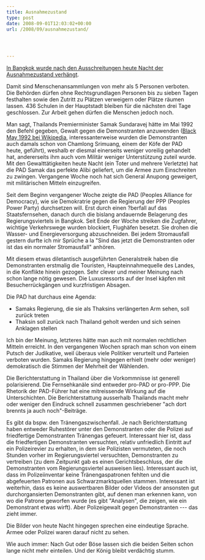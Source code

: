 ```yaml
---
title: Ausnahmezustand
type: post
date: 2008-09-01T12:03:02+00:00
url: /2008/09/ausnahmezustand/




---
```

[In Bangkok wurde nach den Ausschreitungen heute Nacht der Ausnahmezustand verhängt][1].

Damit sind Menschenansammlungen von mehr als 5 Personen verboten. Die Behörden dürfen ohne Rechtsgrundlagen Personen bis zu sieben Tagen festhalten sowie den Zutritt zu Plätzen verweigern oder Plätze räumen lassen. 436 Schulen in der Hauptstadt bleiben für die nächsten drei Tage geschlossen. Zur Arbeit gehen dürfen die Menschen jedoch noch.

Man sagt, Thailands Premierminister Samak Sundaravej hätte im Mai 1992 den Befehl gegeben, Gewalt gegen die Demonstranten anzuwenden ([Black May 1992 bei Wikipedia][2], interessanterweise wurden die Demonstranten auch damals schon von Chamlong Srimuang, einem der Köfe der <span class="caps">PAD</span> heute, geführt), weshalb er diesmal einerseits weniger voreilig gehandelt hat, andererseits ihm auch vom Militär weniger Unterstützung zuteil wurde. Mit den Gewalttätigkeiten heute Nacht (ein Toter und mehrere Verletzte) hat die <span class="caps">PAD</span> Samak das perfekte Alibi geliefert, um die Armee zum Einschreiten zu zwingen. Vergangene Woche noch hat sich General Anupong geweigert, mit militärischen Mitteln einzugreifen.

Seit dem Beginn vergangener Woche zeigte die <span class="caps">PAD</span> (Peoples Alliance for Democracy), wie sie Demokratrie gegen die Regierung der <span class="caps">PPP</span> (Peoples Power Party) durchsetzen will. Erst durch einen ?berfall auf das Staatsfernsehen, danach durch die bislang andauernde Belagerung des Regierungsviertels in Bangkok. Seit Ende der Woche streiken die Zugfahrer, wichtige Verkehrswege wurden blockiert, Flughäfen besetzt. Sie drohen die Wasser- und Energieversorgung abzuschneiden. Bei jedem Stromausfall gestern durfte ich mir Sprüche a la "Sind das jetzt die Demonstranten oder ist das ein normaler Stromausfall" anhören.

Mit diesem etwas diletantisch ausgeführten Generalstreik haben die Demonstranten erstmalig die Touristen, Haupteinnahmequelle des Landes, in die Konflikte hinein gezogen. Sehr clever und meiner Meinung nach schon lange nötig gewesen. Die Luxusressorts auf der Insel käpfen mit Besucherrückgängen und kurzfristigen Absagen.

Die <span class="caps">PAD</span> hat durchaus eine Agenda:

  * Samaks Regierung, die sie als Thaksins verlängerten Arm sehen, soll zurück treten
  * Thaksin soll zurück nach Thailand geholt werden und sich seinen Anklagen stellen

Ich bin der Meinung, letzteres hätte man auch mit normalen rechtlichen Mitteln erreicht. In den vergangenen Wochen sprach man schon von einem Putsch der Judikative, weil überaus viele Politiker verurteilt und Parteien verboten wurden. Samaks Regierung hingegen erhielt (mehr oder weniger) demokratisch die Stimmen der Mehrheit der Wählenden.

Die Berichterstattung in Thailand über die Vorkommnisse ist generell polarisierend. Die Fernsehkanäle sind entweder pro-<span class="caps">PAD</span> or pro-<span class="caps">PPP</span>. Die Rhetorik der <span class="caps">PAD</span>-Führer hat eine mitreissende Wirkung auf die Unterschichten. Die Berichterstattung ausserhalb Thailands macht mehr oder weniger den Eindruck schnell zusammen geschriebener "ach dort brennts ja auch noch"-Beiträge.

Es gibt da bspw. den Tränengaszwischenfall. Je nach Berichterstattung haben entweder Ruhestörer unter den Demonstranten oder die Polizei auf friedfertige Demonstranten Tränengas gefeuert. Interessant hier ist, dass die friedfertigen Demonstranten versuchten, relativ unfriedlich Eintritt auf ein Polizeirevier zu erhalten, in dem sie Polizisten vermuteten, die noch Stunden vorher im Regierungsviertel versuchten, Demonstranten zu vertreiben (zu dem Zeitpunkt gab es einen Gerichtsbeschluss, der die Demonstranten vom Regierungsviertel ausweisen lies). Interessant auch ist, dass im Polizeiinventar keine Tränengaspatronen fehlten und die abgefeuerten Patronen aus Schwarzmarktquellen stammen. Interessant ist weiterhin, dass es keine auswertbaren Bilder oder Videos der ansonsten gut durchorgansierten Demonstranten gibt, auf denen man erkennen kann, von wo die Patrone geworfen wurde (es gibt "Analysen", die zeigen, wie ein Demonstrant etwas wirft). Aber Polizeigewalt gegen Demonstranten --- das zieht immer.

Die Bilder von heute Nacht hingegen sprechen eine eindeutige Sprache. Armee oder Polizei waren darauf nicht zu sehen.

Wie auch immer: Nach Gut oder Böse lassen sich die beiden Seiten schon lange nicht mehr einteilen. Und der König bleibt verdächtig stumm.

 [1]: http://www.nationmultimedia.com/2008/09/02/headlines/headlines_30082270.php
 [2]: http://en.wikipedia.org/wiki/Black_May_(1992)
